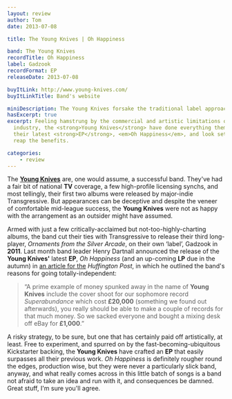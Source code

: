 ```yaml
---
layout: review
author: Tom
date: 2013-07-08

title: The Young Knives | Oh Happiness

band: The Young Knives
recordTitle: Oh Happiness
label: Gadzook
recordFormat: EP
releaseDate: 2013-07-08

buyItLink: http://www.young-knives.com/
buyItLinkTitle: Band's website

miniDescription: The Young Knives forsake the traditional label approach and go indie; and make the best music of their career. 
hasExcerpt: true
excerpt: Feeling hamstrung by the commercial and artistic limitations of the music
  industry, the <strong>Young Knives</strong> have done everything themselves for
  their latest <strong>EP</strong>, <em>Oh Happiness</em>, and look set to
  reap the benefits.

categories:
	- review
---
```


The [**Young Knives**](http://www.young-knives.com/) are, one would assume, a successful band. They've had a fair bit of national **TV** coverage, a few high-profile licensing synchs, and most tellingly, their first two albums were released by major-indie Transgressive. But appearances can be deceptive and despite the veneer of comfortable mid-league success, the **Young Knives** were not as happy with the arrangement as an outsider might have assumed.

Armed with just a few critically-acclaimed but not-too-highly-charting albums, the band cut their ties with Transgressive to release their third long-player, *Ornaments from the Silver Arcade*, on their own ‘label’, Gadzook in **2011**. Last month band leader Henry Dartnall announced the release of the **Young Knives'** latest **EP**, *Oh Happiness* (and an up-coming **LP** due in the autumn) in [an article for the](http://www.huffingtonpost.co.uk/henry-dartnall/young-knives-diy-album_b_3471787.html) *Huffington Post*, in which he outlined the band's reasons for going totally-independent:

> “A prime example of money spunked away in the name of **Young Knives** include the cover shoot for our sophomore record *Superabundance* which cost **£20,000** (something we found out afterwards), you really should be able to make a couple of records for that much money. So we sacked everyone and bought a mixing desk off eBay for **£1,000**.”

A risky strategy, to be sure, but one that has certainly paid off artistically, at least. Free to experiment, and spurred on by the fast-becoming-ubiquitous Kickstarter backing, the **Young Knives** have crafted an **EP** that easily surpasses all their previous work. *Oh Happiness* is definitely rougher round the edges, production wise, but they were never a particularly slick band, anyway, and what really comes across in this little batch of songs is a band not afraid to take an idea and run with it, and consequences be damned. Great stuff, I'm sure you'll agree.


